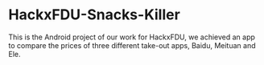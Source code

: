 # HackxFDU-Snacks-Killer
This is the Android project of our work for HackxFDU, we achieved an app  
to compare the prices of three different take-out apps, Baidu, Meituan and Ele.
